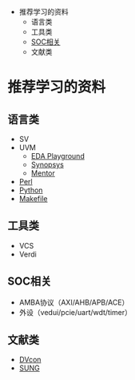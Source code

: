 -   推荐学习的资料
    -   语言类
    -   工具类
    -   [SOC相关](#soc)
    -   文献类

推荐学习的资料
==============

语言类
------

-   SV
-   UVM
    -   [EDA Playground](https://www.edaplayground.com/)
    -   [Synopsys](https://solvnet.synopsys.com/)
    -   [Mentor](https://verificationacademy.com/)
-   [Perl](http://www.runoob.com/perl/perl-tutorial.html)
-   [Python](https://docs.python.org/3/index.html)
-   [Makefile](https://www.cnblogs.com/wang_yb/p/3990952.html)

工具类
------

-   VCS
-   Verdi

SOC相关
-------

-   AMBA协议（AXI/AHB/APB/ACE）
-   外设（vedui/pcie/uart/wdt/timer）

文献类
------

-   [DVcon](https://dvcon.org/)
-   [SUNG](https://www.synopsys.com/community/snug.html)
